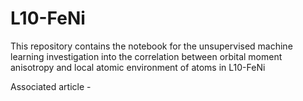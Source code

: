 # L10-FeNi
This repository contains the notebook for the unsupervised machine learning investigation into the correlation between orbital moment anisotropy and local atomic environment of atoms in L10-FeNi

Associated article - 
